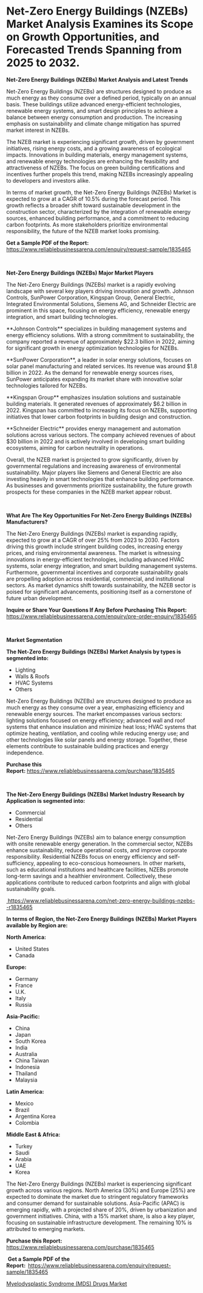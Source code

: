 <p><h1>Net-Zero Energy Buildings (NZEBs) Market Analysis Examines its Scope on Growth Opportunities, and Forecasted Trends Spanning from 2025 to 2032.</h1></p><p><strong>Net-Zero Energy Buildings (NZEBs) Market Analysis and Latest Trends</strong></p>
<p><p>Net-Zero Energy Buildings (NZEBs) are structures designed to produce as much energy as they consume over a defined period, typically on an annual basis. These buildings utilize advanced energy-efficient technologies, renewable energy systems, and smart design principles to achieve a balance between energy consumption and production. The increasing emphasis on sustainability and climate change mitigation has spurred market interest in NZEBs.</p><p>The NZEB market is experiencing significant growth, driven by government initiatives, rising energy costs, and a growing awareness of ecological impacts. Innovations in building materials, energy management systems, and renewable energy technologies are enhancing the feasibility and attractiveness of NZEBs. The focus on green building certifications and incentives further propels this trend, making NZEBs increasingly appealing to developers and investors alike.</p><p>In terms of market growth, the Net-Zero Energy Buildings (NZEBs) Market is expected to grow at a CAGR of 10.5% during the forecast period. This growth reflects a broader shift toward sustainable development in the construction sector, characterized by the integration of renewable energy sources, enhanced building performance, and a commitment to reducing carbon footprints. As more stakeholders prioritize environmental responsibility, the future of the NZEB market looks promising.</p></p>
<p><strong>Get a Sample PDF of the Report:&nbsp;</strong> <a href="https://www.reliablebusinessarena.com/enquiry/request-sample/1835465?utm_campaign=3495&utm_medium=2&utm_source=Github&utm_content=ia&utm_term=26032025&utm_id=net-zero-energy-buildings-nzebs">https://www.reliablebusinessarena.com/enquiry/request-sample/1835465</a></p>
<p>&nbsp;</p>
<p><strong>Net-Zero Energy Buildings (NZEBs) Major Market Players</strong></p>
<p><p>The Net-Zero Energy Buildings (NZEBs) market is a rapidly evolving landscape with several key players driving innovation and growth. Johnson Controls, SunPower Corporation, Kingspan Group, General Electric, Integrated Environmental Solutions, Siemens AG, and Schneider Electric are prominent in this space, focusing on energy efficiency, renewable energy integration, and smart building technologies.</p><p>**Johnson Controls** specializes in building management systems and energy efficiency solutions. With a strong commitment to sustainability, the company reported a revenue of approximately $22.3 billion in 2022, aiming for significant growth in energy optimization technologies for NZEBs.</p><p>**SunPower Corporation**, a leader in solar energy solutions, focuses on solar panel manufacturing and related services. Its revenue was around $1.8 billion in 2022. As the demand for renewable energy sources rises, SunPower anticipates expanding its market share with innovative solar technologies tailored for NZEBs.</p><p>**Kingspan Group** emphasizes insulation solutions and sustainable building materials. It generated revenues of approximately $6.2 billion in 2022. Kingspan has committed to increasing its focus on NZEBs, supporting initiatives that lower carbon footprints in building design and construction.</p><p>**Schneider Electric** provides energy management and automation solutions across various sectors. The company achieved revenues of about $30 billion in 2022 and is actively involved in developing smart building ecosystems, aiming for carbon neutrality in operations.</p><p>Overall, the NZEB market is projected to grow significantly, driven by governmental regulations and increasing awareness of environmental sustainability. Major players like Siemens and General Electric are also investing heavily in smart technologies that enhance building performance. As businesses and governments prioritize sustainability, the future growth prospects for these companies in the NZEB market appear robust.</p></p>
<p>&nbsp;</p>
<p><strong>What Are The Key Opportunities For Net-Zero Energy Buildings (NZEBs) Manufacturers?</strong></p>
<p><p>The Net-Zero Energy Buildings (NZEBs) market is expanding rapidly, expected to grow at a CAGR of over 25% from 2023 to 2030. Factors driving this growth include stringent building codes, increasing energy prices, and rising environmental awareness. The market is witnessing innovations in energy-efficient technologies, including advanced HVAC systems, solar energy integration, and smart building management systems. Furthermore, governmental incentives and corporate sustainability goals are propelling adoption across residential, commercial, and institutional sectors. As market dynamics shift towards sustainability, the NZEB sector is poised for significant advancements, positioning itself as a cornerstone of future urban development.</p></p>
<p><strong>Inquire or Share Your Questions If Any Before Purchasing This Report:</strong> <a href="https://www.reliablebusinessarena.com/enquiry/pre-order-enquiry/1835465?utm_campaign=3495&utm_medium=2&utm_source=Github&utm_content=ia&utm_term=26032025&utm_id=net-zero-energy-buildings-nzebs">https://www.reliablebusinessarena.com/enquiry/pre-order-enquiry/1835465</a></p>
<p>&nbsp;</p>
<p><strong>Market Segmentation</strong></p>
<p><strong>The Net-Zero Energy Buildings (NZEBs) Market Analysis by types is segmented into:</strong></p>
<p><ul><li>Lighting</li><li>Walls & Roofs</li><li>HVAC Systems</li><li>Others</li></ul></p>
<p><p>Net-Zero Energy Buildings (NZEBs) are structures designed to produce as much energy as they consume over a year, emphasizing efficiency and renewable energy sources. The market encompasses various sectors: lighting solutions focused on energy efficiency; advanced wall and roof systems that enhance insulation and minimize heat loss; HVAC systems that optimize heating, ventilation, and cooling while reducing energy use; and other technologies like solar panels and energy storage. Together, these elements contribute to sustainable building practices and energy independence.</p></p>
<p><strong>Purchase this Report:&nbsp;</strong><a href="https://www.reliablebusinessarena.com/purchase/1835465?utm_campaign=3495&utm_medium=2&utm_source=Github&utm_content=ia&utm_term=26032025&utm_id=net-zero-energy-buildings-nzebs">https://www.reliablebusinessarena.com/purchase/1835465</a></p>
<p>&nbsp;</p>
<p><strong>The Net-Zero Energy Buildings (NZEBs) Market Industry Research by Application is segmented into:</strong></p>
<p><ul><li>Commercial</li><li>Residential</li><li>Others</li></ul></p>
<p><p>Net-Zero Energy Buildings (NZEBs) aim to balance energy consumption with onsite renewable energy generation. In the commercial sector, NZEBs enhance sustainability, reduce operational costs, and improve corporate responsibility. Residential NZEBs focus on energy efficiency and self-sufficiency, appealing to eco-conscious homeowners. In other markets, such as educational institutions and healthcare facilities, NZEBs promote long-term savings and a healthier environment. Collectively, these applications contribute to reduced carbon footprints and align with global sustainability goals.</p></p>
<p><a href="https://www.reliablebusinessarena.com/net-zero-energy-buildings-nzebs--r1835465?utm_campaign=3495&utm_medium=2&utm_source=Github&utm_content=ia&utm_term=26032025&utm_id=net-zero-energy-buildings-nzebs">&nbsp;https://www.reliablebusinessarena.com/net-zero-energy-buildings-nzebs--r1835465</a></p>
<p><strong>In terms of Region, the Net-Zero Energy Buildings (NZEBs) Market Players available by Region are:</strong></p>
<p>
    <p> <strong> North America: </strong>
        <ul>
            <li>United States</li>
            <li>Canada</li>
        </ul>
        </p> 
    <p> <strong> Europe: </strong>
        <ul>
            <li>Germany</li>
            <li>France</li>
            <li>U.K.</li>
            <li>Italy</li>
            <li>Russia</li>
        </ul>
        </p> 
    <p> <strong> Asia-Pacific: </strong>
        <ul>
            <li>China</li>
            <li>Japan</li>
            <li>South Korea</li>
            <li>India</li>
            <li>Australia</li>
            <li>China Taiwan</li>
            <li>Indonesia</li>
            <li>Thailand</li>
            <li>Malaysia</li>
        </ul>
        </p> 
    <p> <strong> Latin America: </strong>
        <ul>
            <li>Mexico</li>
            <li>Brazil</li>
            <li>Argentina Korea</li>
            <li>Colombia</li>
        </ul>
        </p> 
    <p> <strong> Middle East & Africa: </strong>
        <ul>
            <li>Turkey</li>
            <li>Saudi</li>
            <li>Arabia</li>
            <li>UAE</li>
            <li>Korea</li>
        </ul>
    </p>
    </p>
<p><p>The Net-Zero Energy Buildings (NZEBs) market is experiencing significant growth across various regions. North America (30%) and Europe (25%) are expected to dominate the market due to stringent regulatory frameworks and consumer demand for sustainable solutions. Asia-Pacific (APAC) is emerging rapidly, with a projected share of 20%, driven by urbanization and government initiatives. China, with a 15% market share, is also a key player, focusing on sustainable infrastructure development. The remaining 10% is attributed to emerging markets.</p></p>
<p><strong>Purchase this Report: </strong><a href="https://www.reliablebusinessarena.com/purchase/1835465?utm_campaign=3495&utm_medium=2&utm_source=Github&utm_content=ia&utm_term=26032025&utm_id=net-zero-energy-buildings-nzebs">https://www.reliablebusinessarena.com/purchase/1835465</a></p>
<p>&nbsp;<strong>Get a Sample PDF of the Report:&nbsp;&nbsp;</strong><a href="https://www.reliablebusinessarena.com/enquiry/request-sample/1835465?utm_campaign=3495&utm_medium=2&utm_source=Github&utm_content=ia&utm_term=26032025&utm_id=net-zero-energy-buildings-nzebs">https://www.reliablebusinessarena.com/enquiry/request-sample/1835465</a></p>
<p><strong></strong></p>
<p><p><a href="https://github.com/carylgrinko/Market-Research-Report-List-1/blob/main/myelodysplastic-syndrome-mds-drugs-market.md?utm_campaign=3495&utm_medium=2&utm_source=Github&utm_content=ia&utm_term=26032025&utm_id=net-zero-energy-buildings-nzebs">Myelodysplastic Syndrome (MDS) Drugs Market</a></p></p>